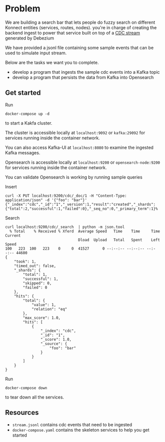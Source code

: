 # Problem

We are building a search bar that lets people do fuzzy search on different Konnect entities (services, routes, nodes).
you're in charge of creating the backend ingest to power that service built on top of
a [CDC stream](https://debezium.io/documentation/reference/stable/connectors/postgresql.html#postgresql-create-events)
generated by Debezium

We have provided a jsonl file containing some sample events that can be used to
simulate input stream.

Below are the tasks we want you to complete.

* develop a program that ingests the sample cdc events into a Kafka topic
* develop a program that persists the data from Kafka into Opensearch

## Get started

Run

```
docker-compose up -d
```

to start a Kakfa cluster.

The cluster is accessible locally at `localhost:9092` or `kafka:29092` for services running inside the container
network.

You can also access Kafka-UI at `localhost:8080` to examine the ingested Kafka messages.

Opensearch is accessible locally at `localhost:9200` or `opensearch-node:9200`
for services running inside the container network.

You can validate Opensearch is working by running sample queries

Insert

```
curl -X PUT localhost:9200/cdc/_doc/1 -H "Content-Type: application/json" -d '{"foo": "bar"}'
{"_index":"cdc","_id":"1","_version":1,"result":"created","_shards":{"total":2,"successful":1,"failed":0},"_seq_no":0,"_primary_term":1}%
```

Search

```
curl localhost:9200/cdc/_search  | python -m json.tool
  % Total    % Received % Xferd  Average Speed   Time    Time     Time  Current
                                 Dload  Upload   Total   Spent    Left  Speed
100   223  100   223    0     0  41527      0 --:--:-- --:--:-- --:--:-- 44600
{
    "took": 1,
    "timed_out": false,
    "_shards": {
        "total": 1,
        "successful": 1,
        "skipped": 0,
        "failed": 0
    },
    "hits": {
        "total": {
            "value": 1,
            "relation": "eq"
        },
        "max_score": 1.0,
        "hits": [
            {
                "_index": "cdc",
                "_id": "1",
                "_score": 1.0,
                "_source": {
                    "foo": "bar"
                }
            }
        ]
    }
}
```

Run

```
docker-compose down
```

to tear down all the services.

## Resources

* `stream.jsonl` contains cdc events that need to be ingested
* `docker-compose.yaml` contains the skeleton services to help you get started

